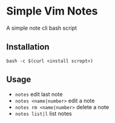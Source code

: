 # Simple Vim Notes
A simple note cli bash script

## Installation
`bash -c $(curl <install scropt>)`

## Usage
- `notes` edit last note
- `notes <name|number>` edit a note
- `notes rm <name|number>` delete a note
- `notes list|l` list notes

